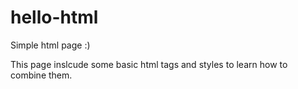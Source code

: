 # hello-html

Simple html page :)

This page inslcude some basic html tags and styles to learn how to combine them.
